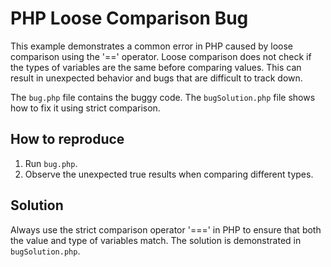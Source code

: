 # PHP Loose Comparison Bug

This example demonstrates a common error in PHP caused by loose comparison using the '==' operator.  Loose comparison does not check if the types of variables are the same before comparing values.  This can result in unexpected behavior and bugs that are difficult to track down.

The `bug.php` file contains the buggy code. The `bugSolution.php` file shows how to fix it using strict comparison.

## How to reproduce

1. Run `bug.php`.
2. Observe the unexpected true results when comparing different types.

## Solution

Always use the strict comparison operator '===' in PHP to ensure that both the value and type of variables match. The solution is demonstrated in `bugSolution.php`.